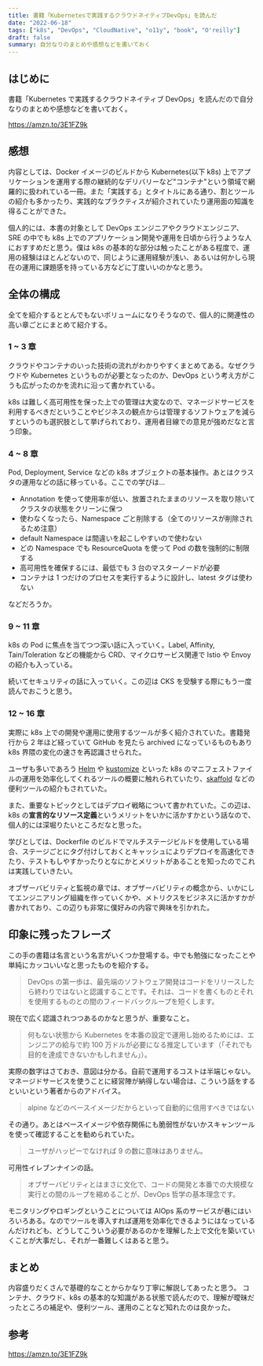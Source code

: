 ```yaml
---
title: 書籍「Kubernetesで実践するクラウドネイティブDevOps」を読んだ
date: "2022-06-18"
tags: ["k8s", "DevOps", "CloudNative", "o11y", "book", "O'reilly"]
draft: false
summary: 自分なりのまとめや感想などを書いておく
---
```


## はじめに

書籍「Kubernetes で実践するクラウドネイティブ DevOps」を読んだので自分なりのまとめや感想などを書いておく。

https://amzn.to/3E1FZ9k

## 感想

内容としては、Docker イメージのビルドから Kubernetes(以下 k8s) 上でアプリケーションを運用する際の継続的なデリバリーなど"コンテナ"という領域で網羅的に扱われている一冊。また「実践する」とタイトルにある通り、割とツールの紹介も多かったり、実践的なプラクティスが紹介されていたり運用面の知識を得ることができた。

個人的には、本書の対象として DevOps エンジニアやクラウドエンジニア、SRE の中でも k8s 上でのアプリケーション開発や運用を日頃から行うような人におすすめだと思う。僕は k8s の基本的な部分は触ったことがある程度で、運用の経験はほとんどないので、同じように運用経験が浅い、あるいは何かしら現在の運用に課題感を持っている方などに丁度いいのかなと思う。

## 全体の構成

全てを紹介するととんでもないボリュームになりそうなので、個人的に関連性の高い章ごとにまとめて紹介する。

### 1 ~ 3 章

クラウドやコンテナのいった技術の流れがわかりやすくまとめてある。なぜクラウドや Kubernetes というものが必要となったのか、DevOps という考え方がこうも広がったのかを流れに沿って書かれている。

k8s は難しく高可用性を保った上での管理は大変なので、マネージドサービスを利用するべきだということやビジネスの観点からは管理するソフトウェアを減らすというのも選択肢として挙げられており、運用者目線での意見が強めだなと言う印象。

### 4 ~ 8 章

Pod, Deployment, Service などの k8s オブジェクトの基本操作。あとはクラスタの運用などの話に移っている。ここでの学びは…

- Annotation を使って使用率が低い、放置されたままのリソースを取り除いてクラスタの状態をクリーンに保つ
- 使わなくなったら、Namespace ごと削除する（全てのリソースが削除されるため注意）
- default Namespace は間違いを起こしやすいので使わない
- どの Namespace でも ResourceQuota を使って Pod の数を強制的に制限する
- 高可用性を確保するには、最低でも 3 台のマスターノードが必要
- コンテナは 1 つだけのプロセスを実行するように設計し、latest タグは使わない

などだろうか。

### 9 ~ 11 章

k8s の Pod に焦点を当てつつ深い話に入っていく。Label, Affinity, Tain/Toleration などの機能から CRD、マイクロサービス関連で Istio や Envoy の紹介も入っている。

続いてセキュリティの話に入っていく。この辺は CKS を受験する際にもう一度読んでおこうと思う。

### 12 ~ 16 章

実際に k8s 上での開発や運用に使用するツールが多く紹介されていた。書籍発行から 2 年ほど経っていて GitHub を見たら archived になっているものもあり k8s 界隈の変化の速さを再認識させられた。

ユーザも多いであろう [Helm](https://helm.sh) や [kustomize](https://github.com/kubernetes-sigs/kustomize) といった k8s のマニフェストファイルの運用を効率化してくれるツールの概要に触れられていたり、[skaffold](https://github.com/GoogleContainerTools/skaffold) などの便利ツールの紹介もされていた。

また、重要なトピックとしてはデプロイ戦略について書かれていた。この辺は、k8s の**宣言的なリソース定義**というメリットをいかに活かすかという話なので、個人的には深堀りたいところだなと思った。

学びとしては、Dockerfile のビルドでマルチステージビルドを使用している場合、ステージごとにタグ付けしておくとキャッシュによりデプロイを高速化できたり、テストもしやすかったりとなにかとメリットがあることを知ったのでこれは実践していきたい。

オブザーバビリティと監視の章では、オブザーバビリティの概念から、いかにしてエンジニアリング組織を作っていくかや、メトリクスをビジネスに活かすかが書かれており、この辺りも非常に僕好みの内容で興味を引かれた。

## 印象に残ったフレーズ

この手の書籍は名言という名言がいくつか登場する。中でも勉強になったことや単純にカッコいいなと思ったものを紹介する。

> DevOps の第一歩は、最先端のソフトウェア開発はコードをリリースしたら終わりではないと認識することです。それは、コードを書くものとそれを使用するものとの間のフィードバックループを短くします。

現在で広く認識されつつあるのかなと思うが、重要なこと。

> 何もない状態から Kubernetes を本番の設定で運用し始めるためには、エンジニアの給与で約 100 万ドルが必要になる推定しています（「それでも目的を達成できないかもしれません」）。

実際の数字はさておき、意図は分かる。自前で運用するコストは半端じゃない。マネージドサービスを使うことに経営陣が納得しない場合は、こういう話をするといいという著者からのアドバイス。

> alpine などのベースイメージだからといって自動的に信用すべきではない

その通り。あとはベースイメージや依存関係にも脆弱性がないかスキャンツールを使って確認することを勧められていた。

> ユーザがハッピーでなければ 9 の数に意味はありません。

可用性イレブンナインの話。

> オブザーバビリティとはまさに文化で、コードの開発と本番での大規模な実行との間のループを縮めることが、DevOps 哲学の基本理念です。

モニタリングやロギングということについては AIOps 系のサービスが巷にはいろいろある。なのでツールを導入すれば運用を効率化できるようにはなっているんだけれども、どうしてこういう必要があるのかを理解した上で文化を築いていくことが大事だし、それが一番難しくはあると思う。

## まとめ

内容盛りだくさんで基礎的なことからかなり丁寧に解説してあったと思う。
コンテナ、クラウド、k8s の基本的な知識がある状態で読んだので、理解が曖昧だったところの補足や、便利ツール、運用のことなど知れたのは良かった。

## 参考

https://amzn.to/3E1FZ9k
